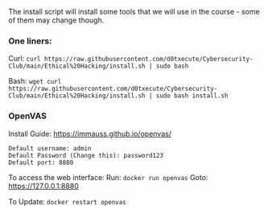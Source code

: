 The install script will install some tools that we will use in the course - some of them may change though.

### One liners:
Curl: `curl https://raw.githubusercontent.com/d0txecute/Cybersecurity-Club/main/Ethical%20Hacking/install.sh | sudo bash`

Bash: `wget curl https://raw.githubusercontent.com/d0txecute/Cybersecurity-Club/main/Ethical%20Hacking/install.sh | sudo bash install.sh`

### OpenVAS
Install Guide: https://immauss.github.io/openvas/

```
Default username: admin
Default Password (Change this): password123
Default port: 8880
```

To access the web interface:
Run: `docker run openvas`
Goto: https://127.0.0.1:8880

To Update: `docker restart openvas`
